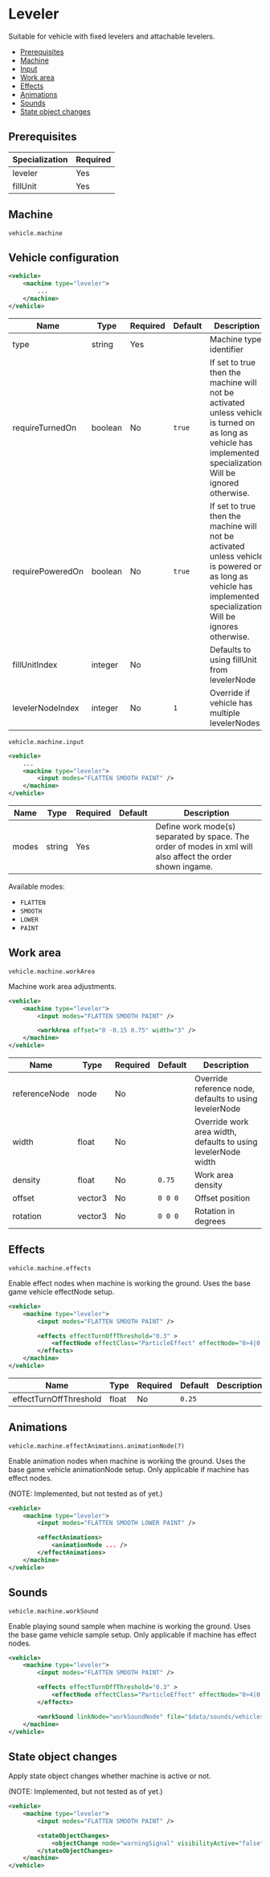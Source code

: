 # Leveler

Suitable for vehicle with fixed levelers and attachable levelers.

- [Prerequisites](#prerequisites)
- [Machine](#machine)
- [Input](#input)
- [Work area](#work-area)
- [Effects](#effects)
- [Animations](#animations)
- [Sounds](#sounds)
- [State object changes](#state-object-changes)

## Prerequisites

| Specialization | Required |
-----------------|----------|
| leveler        | Yes      |
| fillUnit       | Yes      |

## Machine


```
vehicle.machine
```

## Vehicle configuration

```xml
<vehicle>
    <machine type="leveler">
        ...
    </machine>
</vehicle>
```

| Name | Type | Required | Default | Description |
|------|------|----------|---------|-------------|
| type             | string  | Yes | | Machine type identifier |
| requireTurnedOn  | boolean | No  | ```true``` | If set to true then the machine will not be activated unless vehicle is turned on as long as vehicle has implemented specialization. Will be ignored otherwise. |
| requirePoweredOn | boolean | No  | ```true``` | If set to true then the machine will not be activated unless vehicle is powered on as long as vehicle has implemented specialization. Will be ignores otherwise. |
| fillUnitIndex    | integer | No  | | Defaults to using fillUnit from levelerNode |
| levelerNodeIndex | integer | No  | ```1``` | Override if vehicle has multiple levelerNodes |


```
vehicle.machine.input
```

```xml
<vehicle>
    ...
    <machine type="leveler">
        <input modes="FLATTEN SMOOTH PAINT" />
    </machine>
</vehicle>
```


| Name | Type | Required | Default | Description |
|------|------|----------|---------|-------------|
| modes| string | Yes    |         | Define work mode(s) separated by space. The order of modes in xml will also affect the order shown ingame. |

Available modes:
- ```FLATTEN```
- ```SMOOTH```
- ```LOWER```
- ```PAINT```

## Work area

```
vehicle.machine.workArea
```

Machine work area adjustments.

```xml
<vehicle>
    <machine type="leveler">
        <input modes="FLATTEN SMOOTH PAINT" />

        <workArea offset="0 -0.15 0.75" width="3" />
    </machine>
</vehicle>
```

| Name | Type | Required | Default | Description |
|------|------|----------|---------|-------------|
| referenceNode | node    | No | | Override reference node, defaults to using levelerNode |
| width         | float   | No | | Override work area width, defaults to using levelerNode width |
| density       | float   | No | ```0.75```  | Work area density |
| offset        | vector3 | No | ```0 0 0``` | Offset position |
| rotation      | vector3 | No | ```0 0 0``` | Rotation in degrees |

## Effects

```
vehicle.machine.effects
```

Enable effect nodes when machine is working the ground. Uses the base game vehicle effectNode setup.

```xml
<vehicle>
    <machine type="leveler">
        <input modes="FLATTEN SMOOTH PAINT" />

        <effects effectTurnOffThreshold="0.3" >
            <effectNode effectClass="ParticleEffect" effectNode="0>4|0|1|6" particleType="smoke" emitCountScale="4" delay="0" spriteScale="1.0" ignoreDistanceLifeSpan="true" lifespan="3.0" worldSpace="true" />
        </effects>
    </machine>
</vehicle>
```

| Name | Type | Required | Default | Description |
|------|------|----------|---------|-------------|
| effectTurnOffThreshold | float | No | ```0.25``` | |


## Animations

```
vehicle.machine.effectAnimations.animationNode(?)
```

Enable animation nodes when machine is working the ground. Uses the base game vehicle animationNode setup.
Only applicable if machine has effect nodes.

(NOTE: Implemented, but not tested as of yet.)

```xml
<vehicle>
    <machine type="leveler">
        <input modes="FLATTEN SMOOTH LOWER PAINT" />

        <effectAnimations>
            <animationNode ... />
        </effectAnimations>
    </machine>
</vehicle>
```

## Sounds

```
vehicle.machine.workSound
```

Enable playing sound sample when machine is working the ground. Uses the base game vehicle sample setup.
Only applicable if machine has effect nodes.

```xml
<vehicle>
    <machine type="leveler">
        <input modes="FLATTEN SMOOTH PAINT" />

        <effects effectTurnOffThreshold="0.3" >
            <effectNode effectClass="ParticleEffect" effectNode="0>4|0|1|6" particleType="smoke" emitCountScale="4" delay="0" spriteScale="1.0" ignoreDistanceLifeSpan="true" lifespan="3.0" worldSpace="true" />
        </effects>

        <workSound linkNode="workSoundNode" file="$data/sounds/vehicles/surfaces/gravel_loop.wav" loops="0" fadeOut="0.5" />
    </machine>
</vehicle>
```

## State object changes

Apply state object changes whether machine is active or not.

(NOTE: Implemented, but not tested as of yet.)

```xml
<vehicle>
    <machine type="leveler">
        <input modes="FLATTEN SMOOTH PAINT" />

        <stateObjectChanges>
            <objectChange node="warningSignal" visibilityActive="false" visibilityInactive="true" />
        </stateObjectChanges>
    </machine>
</vehicle>
```